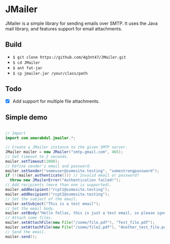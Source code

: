 # JMailer

JMailer is a simple library for sending emails over SMTP. It uses the Java mail library, and features support for email attachments.

## Build

* `$ git clone https://github.com/4g3nt47/JMailer.git`
* `$ cd JMailer`
* `$ ant fat-jar`
* `$ cp jmailer.jar /your/class/path`

## Todo

* [x] Add support for multiple file attachments.

## Simple demo

```java

// Import
import com.umarabdul.jmailer.*;

// Create a JMailer instance to the given SMTP server.
JMailer mailer = new JMailer("smtp.gmail.com", 465);
// Set timeout to 2 seconds.
mailer.setTimeout(2000);
// Define sender's email and password.
mailer.setSender("someuser@somesite.testing", "somestrongpassword");
if (!(mailer.authenticate())) // Invalid email or password?
  throw new JMailerError("Authentication failed!");
// Add recipients (more than one is supported).
mailer.addRecipient("rcpt1@somesite.testing");
mailer.addRecipient("rcpt2@somesite.testing");
// Set the subject of the email.
mailer.setSubject("This is a test email");
// Set the email body.
mailer.setBody("Hello fellas, this is just a test email, so please ignore :)");
// Attach some files.
mailer.setAttachFile(new File("/some/file.pdf"), "Test_file.pdf");
mailer.setAttachFile(new File("/some/file2.pdf"), "Another_test_file.pdf");
// Send the email.
mailer.send();

```
